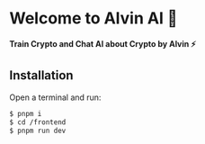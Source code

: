 # Welcome to Alvin AI  👋

**Train Crypto and Chat AI about Crypto by Alvin ⚡️**

## Installation

Open a terminal and run:

```bash
$ pnpm i
$ cd /frontend
$ pnpm run dev
```












